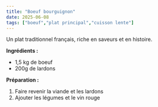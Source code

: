 ```yaml
---
title: "Boeuf bourguignon"
date: 2025-06-08
tags: ["boeuf","plat principal","cuisson lente"]
---
```


Un plat traditionnel français, riche en saveurs et en histoire.

**Ingrédients :**
- 1,5 kg de boeuf
- 200g de lardons

**Préparation :**
1. Faire revenir la viande et les lardons
2. Ajouter les légumes et le vin rouge